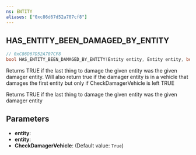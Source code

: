```yaml
---
ns: ENTITY
aliases: ["0xc86d67d52a707cf8"]
---
```

## HAS_ENTITY_BEEN_DAMAGED_BY_ENTITY

```c
// 0xC86D67D52A707CF8
bool HAS_ENTITY_BEEN_DAMAGED_BY_ENTITY(Entity entity, Entity entity, bool CheckDamagerVehicle);
```

Returns TRUE if the last thing to damage the given entity was the given damager entity. Will also return true if the damager entity is in a vehicle that damages the first entity but only if CheckDamagerVehicle is left TRUE

Returns TRUE if the last thing to damage the given entity was the given damager entity


## Parameters
* **entity**: 
* **entity**: 
* **CheckDamagerVehicle**: (Default value: `True`)

